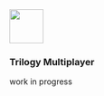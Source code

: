 <div style="display: flex; gap:15px; align-items:center; align: center;">
  <img src="https://images-wixmp-ed30a86b8c4ca887773594c2.wixmp.com/f/de8ebac8-c589-49ab-b8e4-9bd18e9865bc/deupmr2-06db4e14-aa1a-4185-8858-c8d6541145d5.png?token=eyJ0eXAiOiJKV1QiLCJhbGciOiJIUzI1NiJ9.eyJzdWIiOiJ1cm46YXBwOjdlMGQxODg5ODIyNjQzNzNhNWYwZDQxNWVhMGQyNmUwIiwiaXNzIjoidXJuOmFwcDo3ZTBkMTg4OTgyMjY0MzczYTVmMGQ0MTVlYTBkMjZlMCIsIm9iaiI6W1t7InBhdGgiOiJcL2ZcL2RlOGViYWM4LWM1ODktNDlhYi1iOGU0LTliZDE4ZTk4NjViY1wvZGV1cG1yMi0wNmRiNGUxNC1hYTFhLTQxODUtODg1OC1jOGQ2NTQxMTQ1ZDUucG5nIn1dXSwiYXVkIjpbInVybjpzZXJ2aWNlOmZpbGUuZG93bmxvYWQiXX0.T3YeOj3tKCbzt9KdkG-Mpegtd9xarbEV_IudPoENEUE" width="60" height="60">
</div>
<h3>Trilogy Multiplayer</h3>
work in progress
